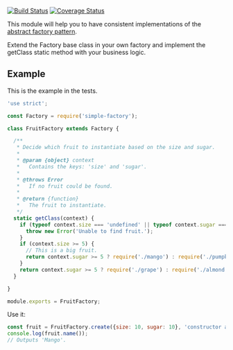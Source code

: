 [![Build Status](https://travis-ci.org/e0ipso/simple-factory.svg?branch=master)](https://travis-ci.org/e0ipso/simple-factory)
[![Coverage Status](https://coveralls.io/repos/github/e0ipso/simple-factory/badge.svg?branch=master)](https://coveralls.io/github/e0ipso/simple-factory?branch=master)

This module will help you to have consistent implementations of the [abstract
factory pattern](https://en.wikipedia.org/wiki/Abstract_factory_pattern).

Extend the Factory base class in your own factory and implement the getClass
static method with your business logic.

## Example
This is the example in the tests.

```js
'use strict';

const Factory = require('simple-factory');

class FruitFactory extends Factory {

  /**
   * Decide which fruit to instantiate based on the size and sugar.
   *
   * @param {object} context
   *   Contains the keys: 'size' and 'sugar'.
   *
   * @throws Error
   *   If no fruit could be found.
   *
   * @return {function}
   *   The fruit to instantiate.
   */
  static getClass(context) {
    if (typeof context.size === 'undefined' || typeof context.sugar === 'undefined') {
      throw new Error('Unable to find fruit.');
    }
    if (context.size >= 5) {
      // This is a big fruit.
      return context.sugar >= 5 ? require('./mango') : require('./pumpkin');
    }
    return context.sugar >= 5 ? require('./grape') : require('./almond');
  }

}

module.exports = FruitFactory;
```

Use it:

```js
const fruit = FruitFactory.create({size: 10, sugar: 10}, 'constructor argument');
console.log(fruit.name());
// Outputs 'Mango'.
```
